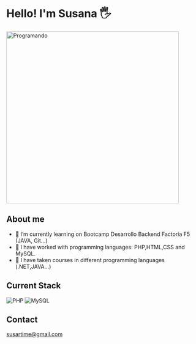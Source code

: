 
# Hello! I'm Susana :raised_hand_with_fingers_splayed:
<picture>
  <img alt="Programando" src="https://cdn.pixabay.com/photo/2024/05/20/13/28/ai-generated-8775234_1280.png" width="450" height="450">
</picture>

## About me

- 🌱 I’m currently learning on Bootcamp Desarrollo Backend Factoria F5 (JAVA, Git...)
- 🔭 I have worked with programming languages: PHP,HTML,CSS and MySQL.
- 🔭 I have taken courses in different programming languages (.NET,JAVA...)

## Current Stack
<picture>
  <img alt="PHP" src="https://camo.githubusercontent.com/81188dcd6495357257e015774a00860f5b2b52ac5ad3f8196765942f1fb6b1d9/68747470733a2f2f696d672e69636f6e73382e636f6d2f6f66666963656c2f34382f3030303030302f7068702d6c6f676f2e706e67">
</picture>

<picture>
  <img alt="MySQL" src="">
</picture>

## Contact
susartime@gmail.com






